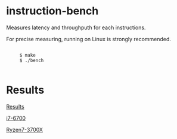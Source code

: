# instruction-bench
Measures latency and throughputh for each instructions.

For precise measuring, running on Linux is strongly recommended.

<pre>
<code>
     $ make
     $ ./bench
</code>
</pre>

# Results
[Results](logs/linux/)

[i7-6700](logs/linux/Intel(R)Core(TM)i7-6700CPU@3.40GHz.csv)

[Ryzen7-3700X](logs/linux/AMDRyzen73700X8-CoreProcessor.csv)


